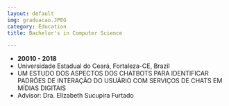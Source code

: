 ```yaml
---
layout: default
img: graduacao.JPEG
category: Education
title: Bachelor's in Computer Science

---
```


* __20010 - 2018__
* Universidade Estadual do Ceará, Fortaleza-CE, Brazil
* UM ESTUDO DOS ASPECTOS DOS CHATBOTS PARA IDENTIFICAR PADRÕES DE INTERAÇÃO DO USUÁRIO COM SERVIÇOS DE CHATS EM MÍDIAS DIGITAIS
* Advisor: Dra. Elizabeth Sucupira Furtado



